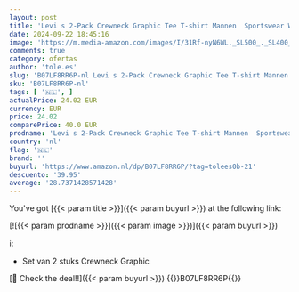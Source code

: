 ```yaml
---
layout: post
title: 'Levi s 2-Pack Crewneck Graphic Tee T-shirt Mannen  Sportswear White/Mineral Black  L'
date: 2024-09-22 18:45:16
image: 'https://m.media-amazon.com/images/I/31Rf-nyN6WL._SL500_._SL400_.jpg'
comments: true
category: ofertas
author: 'tole.es'
slug: 'B07LF8RR6P-nl Levi s 2-Pack Crewneck Graphic Tee T-shirt Mannen...'
sku: 'B07LF8RR6P-nl'
tags: [ '🇳🇱', ]
actualPrice: 24.02 EUR
currency: EUR
price: 24.02
comparePrice: 40.0 EUR
prodname: 'Levi s 2-Pack Crewneck Graphic Tee T-shirt Mannen  Sportswear White/Mineral Black  L'
country: 'nl'
flag: '🇳🇱'
brand: ''
buyurl: 'https://www.amazon.nl/dp/B07LF8RR6P/?tag=tolees0b-21'
descuento: '39.95'
average: '28.7371428571428'
---
```


You've got [{{< param title >}}]({{< param buyurl >}}) at the following link:

[![{{< param prodname >}}]({{< param image >}})]({{< param buyurl >}})

ℹ️:

- Set van 2 stuks Crewneck Graphic

[🛒 Check the deal!!]({{< param buyurl >}})
{{<world>}}B07LF8RR6P{{</world>}}
